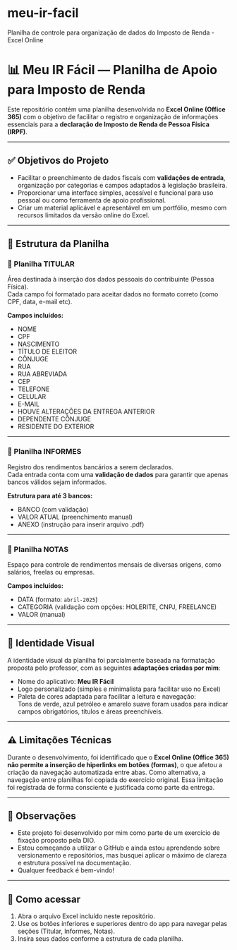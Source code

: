# meu-ir-facil
Planilha de controle para organização de dados do Imposto de Renda - Excel Online

# 📊 Meu IR Fácil — Planilha de Apoio para Imposto de Renda

Este repositório contém uma planilha desenvolvida no **Excel Online (Office 365)** com o objetivo de facilitar o registro e organização de informações essenciais para a **declaração de Imposto de Renda de Pessoa Física (IRPF)**.

---

## ✅ Objetivos do Projeto

- Facilitar o preenchimento de dados fiscais com **validações de entrada**, organização por categorias e campos adaptados à legislação brasileira.
- Proporcionar uma interface simples, acessível e funcional para uso pessoal ou como ferramenta de apoio profissional.
- Criar um material aplicável e apresentável em um portfólio, mesmo com recursos limitados da versão online do Excel.

---

## 🧾 Estrutura da Planilha

### 📌 Planilha **TITULAR**
Área destinada à inserção dos dados pessoais do contribuinte (Pessoa Física).  
Cada campo foi formatado para aceitar dados no formato correto (como CPF, data, e-mail etc).

**Campos incluídos:**
- NOME  
- CPF  
- NASCIMENTO  
- TÍTULO DE ELEITOR  
- CÔNJUGE  
- RUA  
- RUA ABREVIADA  
- CEP  
- TELEFONE  
- CELULAR  
- E-MAIL  
- HOUVE ALTERAÇÕES DA ENTREGA ANTERIOR  
- DEPENDENTE CÔNJUGE  
- RESIDENTE DO EXTERIOR

---

### 📌 Planilha **INFORMES**
Registro dos rendimentos bancários a serem declarados.  
Cada entrada conta com uma **validação de dados** para garantir que apenas bancos válidos sejam informados.

**Estrutura para até 3 bancos:**
- BANCO (com validação)  
- VALOR ATUAL (preenchimento manual)  
- ANEXO (instrução para inserir arquivo .pdf)  

---

### 📌 Planilha **NOTAS**
Espaço para controle de rendimentos mensais de diversas origens, como salários, freelas ou empresas.

**Campos incluídos:**
- DATA (formato: `abril-2025`)  
- CATEGORIA (validação com opções: HOLERITE, CNPJ, FREELANCE)  
- VALOR (manual)

---

## 🎨 Identidade Visual

A identidade visual da planilha foi parcialmente baseada na formatação proposta pelo professor, com as seguintes **adaptações criadas por mim**:

- Nome do aplicativo: **Meu IR Fácil**
- Logo personalizado (simples e minimalista para facilitar uso no Excel)
- Paleta de cores adaptada para facilitar a leitura e navegação:  
  Tons de verde, azul petróleo e amarelo suave foram usados para indicar campos obrigatórios, títulos e áreas preenchíveis.

---

## ⚠️ Limitações Técnicas

Durante o desenvolvimento, foi identificado que o **Excel Online (Office 365)** **não permite a inserção de hiperlinks em botões (formas)**, o que afetou a criação da navegação automatizada entre abas.
Como alternativa, a navegação entre planilhas foi copiada do exercício original.
Essa limitação foi registrada de forma consciente e justificada como parte da entrega.

---

## 🚧 Observações

- Este projeto foi desenvolvido por mim como parte de um exercício de fixação proposto pela DIO.
- Estou começando a utilizar o GitHub e ainda estou aprendendo sobre versionamento e repositórios, mas busquei aplicar o máximo de clareza e estrutura possível na documentação.
- Qualquer feedback é bem-vindo!

---

## 📂 Como acessar

1. Abra o arquivo Excel incluído neste repositório.
2. Use os botões inferiores e superiores dentro do app para navegar pelas seções (Titular, Informes, Notas).
3. Insira seus dados conforme a estrutura de cada planilha.
